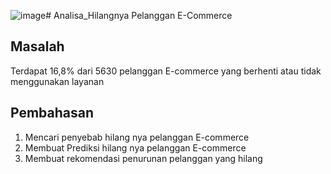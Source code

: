 ![image](https://github.com/user-attachments/assets/8b5734c5-38eb-4ac4-8cda-0fea3b85bde7)# Analisa_Hilangnya Pelanggan E-Commerce

## Masalah
Terdapat 16,8% dari 5630 pelanggan E-commerce yang berhenti atau tidak menggunakan layanan

## Pembahasan
1. Mencari penyebab hilang nya pelanggan E-commerce
2. Membuat Prediksi hilang nya pelanggan E-commerce
3. Membuat rekomendasi penurunan pelanggan yang hilang
